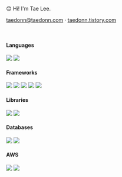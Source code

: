 <div>
  
😊 Hi! I'm Tae Lee.

taedonn@taedonn.com · [taedonn.tistory.com](https://taedonn.tistory.com/)

</div>

&nbsp;

#### Languages

<div>
  
<img src="https://img.shields.io/badge/javascript-F0db4f?style=for-the-badge&logo=javascript&logoColor=black"/> 
<img src="https://img.shields.io/badge/typescript-007acc?style=for-the-badge&logo=typescript&logoColor=white"/> 

</div>

#### Frameworks

<div>

<img src="https://img.shields.io/badge/Node.js-339933?style=for-the-badge&logo=node.js&logoColor=white"/> 
<img src="https://img.shields.io/badge/react-61DAFB?style=for-the-badge&logo=react&logoColor=141414"/> 
<img src="https://img.shields.io/badge/Next.js-000000?style=for-the-badge&logo=Next.js&logoColor=white"/> 
<img src="https://img.shields.io/badge/Vue.js-4FC08D?style=for-the-badge&logo=Vue.js&logoColor=white"/> 
<img src="https://img.shields.io/badge/Nuxt.js-00DC82?style=for-the-badge&logo=Vue.js&logoColor=white"/> 

</div>

#### Libraries

<div>

<img src="https://img.shields.io/badge/Three.js-000000?style=for-the-badge&logo=three.js&logoColor=white"/> 
<img src="https://img.shields.io/badge/Tailwind CSS-06B6D4?style=for-the-badge&logo=Tailwind CSS&logoColor=white"/> 

</div>

#### Databases

<div>

<img src="https://img.shields.io/badge/prisma-2D3748?style=for-the-badge&logo=prisma&logoColor=white"/> 
<img src="https://img.shields.io/badge/Firebase-FFCA28?style=for-the-badge&logo=firebase&logoColor=black"/> 

</div>

#### AWS

<div>

<img src="https://img.shields.io/badge/Amazon S3-569A31?style=for-the-badge&logo=Amazon S3&logoColor=white"/> 
<img src="https://img.shields.io/badge/Amazon API Gateway-FF4F8B?style=for-the-badge&logo=Amazon API Gateway&logoColor=white"/> 

</div>

